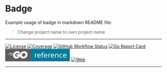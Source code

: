 # Badge

Example usage of badge in markdown README file:

> Change project name to own project name

---

[![License](https://img.shields.io/github/license/worldline-go/turna?color=red&style=flat-square)](https://raw.githubusercontent.com/worldline-go/turna/main/LICENSE)
[![Coverage](https://img.shields.io/sonar/coverage/worldline-go_turna?logo=sonarcloud&server=https%3A%2F%2Fsonarcloud.io&style=flat-square)](https://sonarcloud.io/summary/overall?id=worldline-go_turna)
[![GitHub Workflow Status](https://img.shields.io/github/workflow/status/worldline-go/turna/Test?logo=github&style=flat-square&label=ci)](https://github.com/worldline-go/turna/actions)
[![Go Report Card](https://goreportcard.com/badge/github.com/worldline-go/turna?style=flat-square)](https://goreportcard.com/report/github.com/worldline-go/turna)
[![Go PKG](https://raw.githubusercontent.com/worldline-go/guide/main/badge/custom/reference.svg)](https://pkg.go.dev/github.com/worldline-go/turna)
[![Web](https://img.shields.io/badge/web-document-blueviolet?style=flat-square)](https://worldline-go.github.io/turna/)

---
